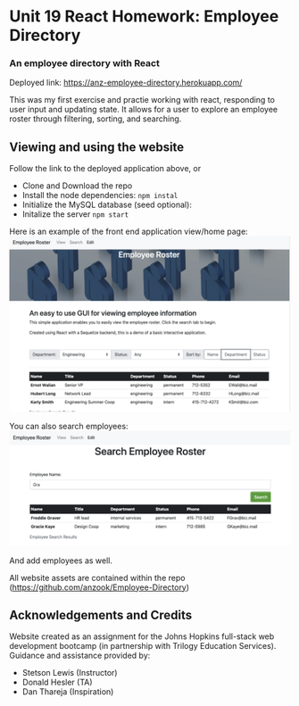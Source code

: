 <!-- //////////////////////////// -->
# Unit 19 React Homework: Employee Directory
### An employee directory with React
Deployed link: https://anz-employee-directory.herokuapp.com/

This was my first exercise and practie working with react, responding to user input and updating state. It allows for a user to explore an employee roster through filtering, sorting, and searching.

## Viewing and using the website
Follow the link to the deployed application above, or 

- Clone and Download the repo
- Install the node dependencies:
`npm instal`
- Initialize the MySQL database (seed optional):
- Initalize the server
`npm start`


Here is an example of the front end application view/home page:
![Mainpage Screenshot Demo](Assets/App_SS.png)

You can also search employees:
![Search screen Demo](Assets/Search_SS.png)

And add employees as well.

All website assets are contained within the repo (https://github.com/anzook/Employee-Directory)


## Acknowledgements and Credits

Website created as an assignment for the Johns Hopkins full-stack web development bootcamp (in partnership with Trilogy Education Services).
Guidance and assistance provided by:
* Stetson Lewis (Instructor)
* Donald Hesler (TA)
* Dan Thareja (Inspiration)
